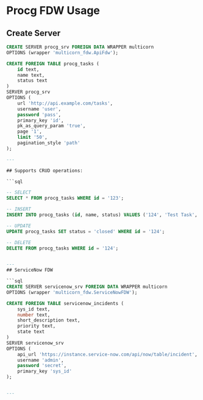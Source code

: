 # Procg FDW Usage

## Create Server

```sql
CREATE SERVER procg_srv FOREIGN DATA WRAPPER multicorn
OPTIONS (wrapper 'multicorn_fdw.ApiFdw');

CREATE FOREIGN TABLE procg_tasks (
    id text,
    name text,
    status text
)
SERVER procg_srv
OPTIONS (
    url 'http://api.example.com/tasks',
    username 'user',
    password 'pass',
    primary_key 'id',
    pk_as_query_param 'true',
    page '1',
    limit '50',
    pagination_style 'path'
);

---

## Supports CRUD operations:

```sql

-- SELECT
SELECT * FROM procg_tasks WHERE id = '123';

-- INSERT
INSERT INTO procg_tasks (id, name, status) VALUES ('124', 'Test Task', 'open');

-- UPDATE
UPDATE procg_tasks SET status = 'closed' WHERE id = '124';

-- DELETE
DELETE FROM procg_tasks WHERE id = '124';


---
## ServiceNow FDW

```sql
CREATE SERVER servicenow_srv FOREIGN DATA WRAPPER multicorn
OPTIONS (wrapper 'multicorn_fdw.ServiceNowFDW');

CREATE FOREIGN TABLE servicenow_incidents (
    sys_id text,
    number text,
    short_description text,
    priority text,
    state text
)
SERVER servicenow_srv
OPTIONS (
    api_url 'https://instance.service-now.com/api/now/table/incident',
    username 'admin',
    password 'secret',
    primary_key 'sys_id'
);


---


